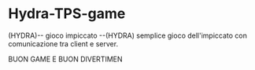 # Hydra-TPS-game
(HYDRA)-- gioco impiccato --(HYDRA)
semplice gioco dell'impiccato con comunicazione tra client e server.

BUON GAME E BUON DIVERTIMEN
